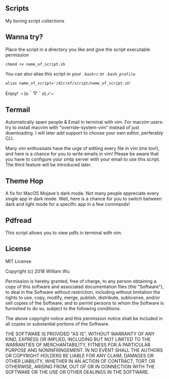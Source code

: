 ## Scripts
My boring script collections

## Wanna try?
Place the script in a directory you like and give the script executable permission
```
chmod +x name_of_script.sh
```
You can also alias this script in your ```.bashrc``` or ```.bash_profile```
```
alias name_of_script='/dir/of/script/name_of_script.sh'
```
Enjoy! ヽ(o＾▽＾o)ノ~

## Termail
Automatically spam people & Email in terminal with vim. For macvim users: try to install macvim with "override-system-vim" instead of just downloading. I will later add support to choose your own editor, perferably CLI.

Many vim enthusisats have the urge of editing every file in vim (me too!), and here is a chance for you to write emails in vim! Please be aware that you have to configure your smtp server with your email to use this script. The third feature will be introduced later.
## Theme Hop
A fix for MacOS Mojave's dark mode. Not many people appreciate every single app in dark mode.
Well, here is a chance for you to switch between dark and light mode for a specific app in a few commands!

## Pdfread
This script allows you to view pdfs in terminal with vim.
## License
MIT License

Copyright (c) 2018 William Wu

Permission is hereby granted, free of charge, to any person obtaining a copy
of this software and associated documentation files (the "Software"), to deal
in the Software without restriction, including without limitation the rights
to use, copy, modify, merge, publish, distribute, sublicense, and/or sell
copies of the Software, and to permit persons to whom the Software is
furnished to do so, subject to the following conditions:

The above copyright notice and this permission notice shall be included in all
copies or substantial portions of the Software.

THE SOFTWARE IS PROVIDED "AS IS", WITHOUT WARRANTY OF ANY KIND, EXPRESS OR
IMPLIED, INCLUDING BUT NOT LIMITED TO THE WARRANTIES OF MERCHANTABILITY,
FITNESS FOR A PARTICULAR PURPOSE AND NONINFRINGEMENT. IN NO EVENT SHALL THE
AUTHORS OR COPYRIGHT HOLDERS BE LIABLE FOR ANY CLAIM, DAMAGES OR OTHER
LIABILITY, WHETHER IN AN ACTION OF CONTRACT, TORT OR OTHERWISE, ARISING FROM,
OUT OF OR IN CONNECTION WITH THE SOFTWARE OR THE USE OR OTHER DEALINGS IN THE
SOFTWARE.
